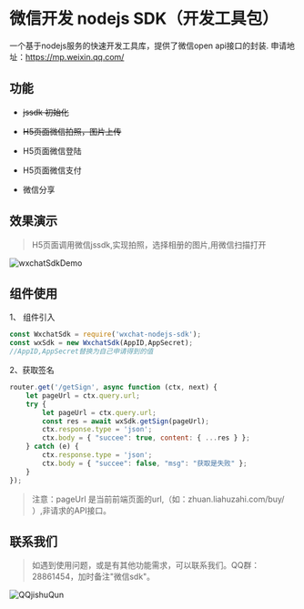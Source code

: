 # 微信开发 nodejs SDK（开发工具包）
一个基于nodejs服务的快速开发工具库，提供了微信open api接口的封装.
申请地址：https://mp.weixin.qq.com/ 

## 功能
* <s>jssdk 初始化</s>

* <s>H5页面微信拍照，图片上传</s>

* H5页面微信登陆 

* H5页面微信支付

* 微信分享

## 效果演示

> H5页面调用微信jssdk,实现拍照，选择相册的图片,用微信扫描打开

![wxchatSdkDemo](http://www.lihuazhai.com/public/wxchatSdkDemo.jpg)

## 组件使用

1、 组件引入

```javascript
const WxchatSdk = require('wxchat-nodejs-sdk');
const wxSdk = new WxchatSdk(AppID,AppSecret);
//AppID,AppSecret替换为自己申请得到的值
```
2、获取签名
```javascript
router.get('/getSign', async function (ctx, next) {
    let pageUrl = ctx.query.url;
    try {
        let pageUrl = ctx.query.url;
        const res = await wxSdk.getSign(pageUrl);
        ctx.response.type = 'json';
        ctx.body = { "succee": true, content: { ...res } };
    } catch (e) {
        ctx.response.type = 'json';
        ctx.body = { "succee": false, "msg": "获取是失败" };
    }
});
```

> 注意：pageUrl 是当前前端页面的url,（如：zhuan.liahuzahi.com/buy/ ）,非请求的API接口。

## 联系我们

>如遇到使用问题，或是有其他功能需求，可以联系我们。QQ群：28861454，加时备注"微信sdk"。

![QQjishuQun](http://www.lihuazhai.com/public/QQjishuQun.png)